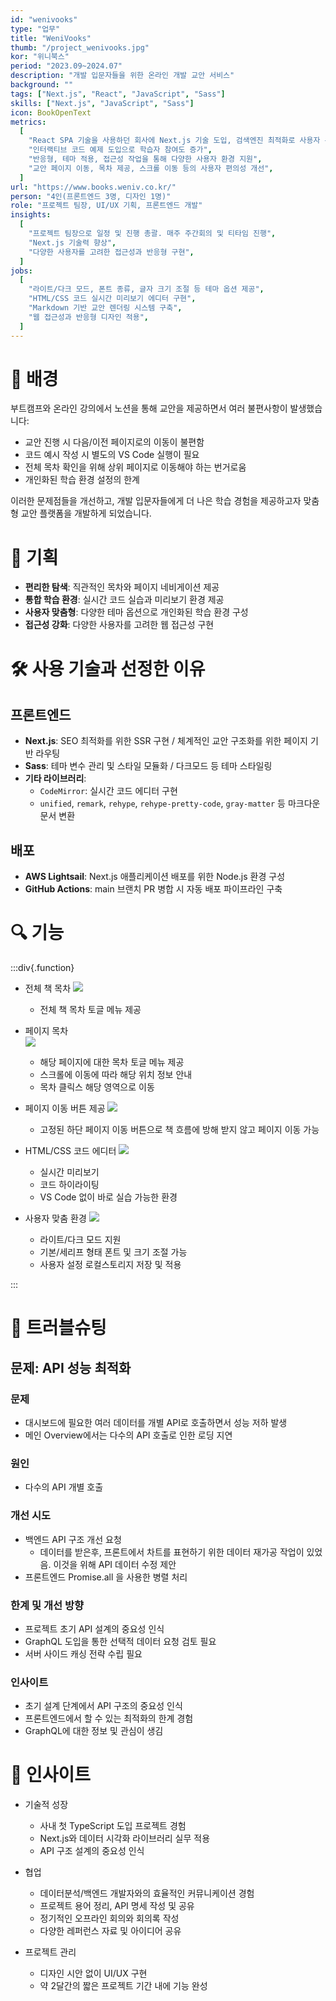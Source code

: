 ```yaml
---
id: "wenivooks"
type: "업무"
title: "WeniVooks"
thumb: "/project_wenivooks.jpg"
kor: "위니북스"
period: "2023.09~2024.07"
description: "개발 입문자들을 위한 온라인 개발 교안 서비스"
background: ""
tags: ["Next.js", "React", "JavaScript", "Sass"]
skills: ["Next.js", "JavaScript", "Sass"]
icon: BookOpenText
metrics:
  [
    "React SPA 기술을 사용하던 회사에 Next.js 기술 도입, 검색엔진 최적화로 사용자 유입 증가",
    "인터랙티브 코드 예제 도입으로 학습자 참여도 증가",
    "반응형, 테마 적용, 접근성 작업을 통해 다양한 사용자 환경 지원",
    "교안 페이지 이동, 목차 제공, 스크롤 이동 등의 사용자 편의성 개선",
  ]
url: "https://www.books.weniv.co.kr/"
person: "4인(프론트엔드 3명, 디자인 1명)"
role: "프로젝트 팀장, UI/UX 기획, 프론트엔드 개발"
insights:
  [
    "프로젝트 팀장으로 일정 및 진행 총괄. 매주 주간회의 및 티타임 진행",
    "Next.js 기술력 향상",
    "다양한 사용자를 고려한 접근성과 반응형 구현",
  ]
jobs:
  [
    "라이트/다크 모드, 폰트 종류, 글자 크기 조절 등 테마 옵션 제공",
    "HTML/CSS 코드 실시간 미리보기 에디터 구현",
    "Markdown 기반 교안 렌더링 시스템 구축",
    "웹 접근성과 반응형 디자인 적용",
  ]
---
```


# 🤔 배경

부트캠프와 온라인 강의에서 노션을 통해 교안을 제공하면서 여러 불편사항이 발생했습니다:

- 교안 진행 시 다음/이전 페이지로의 이동이 불편함
- 코드 예시 작성 시 별도의 VS Code 실행이 필요
- 전체 목차 확인을 위해 상위 페이지로 이동해야 하는 번거로움
- 개인화된 학습 환경 설정의 한계

이러한 문제점들을 개선하고, 개발 입문자들에게 더 나은 학습 경험을 제공하고자 맞춤형 교안 플랫폼을 개발하게 되었습니다.

# 📝 기획

- **편리한 탐색**: 직관적인 목차와 페이지 네비게이션 제공
- **통합 학습 환경**: 실시간 코드 실습과 미리보기 환경 제공
- **사용자 맞춤형**: 다양한 테마 옵션으로 개인화된 학습 환경 구성
- **접근성 강화**: 다양한 사용자를 고려한 웹 접근성 구현

# 🛠️ 사용 기술과 선정한 이유

## 프론트엔드

- **Next.js**: SEO 최적화를 위한 SSR 구현 / 체계적인 교안 구조화를 위한 페이지 기반 라우팅
- **Sass**: 테마 변수 관리 및 스타일 모듈화 / 다크모드 등 테마 스타일링
- **기타 라이브러리**:
  - `CodeMirror`: 실시간 코드 에디터 구현
  - `unified`, `remark`, `rehype`, `rehype-pretty-code`, `gray-matter` 등 마크다운 문서 변환

## 배포

- **AWS Lightsail**: Next.js 애플리케이션 배포를 위한 Node.js 환경 구성
- **GitHub Actions**: main 브랜치 PR 병합 시 자동 배포 파이프라인 구축

# 🔍 기능

:::div{.function}

- 전체 책 목차
  ![](/strongerDeer/project/wenivooks_list.jpg)
  - 전체 책 목차 토글 메뉴 제공
- 페이지 목차  
  ![](/strongerDeer/project/wenivooks_toc.gif)
  - 해당 페이지에 대한 목차 토글 메뉴 제공
  - 스크롤에 이동에 따라 해당 위치 정보 안내
  - 목차 클릭스 해당 영역으로 이동
- 페이지 이동 버튼 제공
  ![](/strongerDeer/project/wenivooks_page.gif)

  - 고정된 하단 페이지 이동 버튼으로 책 흐름에 방해 받지 않고 페이지 이동 가능

- HTML/CSS 코드 에디터
  ![](/strongerDeer/project/wenivooks_editor.gif)

  - 실시간 미리보기
  - 코드 하이라이팅
  - VS Code 없이 바로 실습 가능한 환경

- 사용자 맞춤 환경
  ![](/strongerDeer/project/wenivooks_theme.gif)
  - 라이트/다크 모드 지원
  - 기본/세리프 형태 폰트 및 크기 조절 가능
  - 사용자 설정 로컬스토리지 저장 및 적용

:::

# 🚨 트러블슈팅

## 문제: API 성능 최적화

### 문제

- 대시보드에 필요한 여러 데이터를 개별 API로 호출하면서 성능 저하 발생
- 메인 Overview에서는 다수의 API 호출로 인한 로딩 지연

### 원인

- 다수의 API 개별 호출

### 개선 시도

- 백엔드 API 구조 개선 요청
  - 데이터를 받은후, 프론트에서 차트를 표현하기 위한 데이터 재가공 작업이 있었음. 이것을 위해 API 데이터 수정 제안
- 프론트엔드 Promise.all 을 사용한 병렬 처리

### 한계 및 개선 방향

- 프로젝트 초기 API 설계의 중요성 인식
- GraphQL 도입을 통한 선택적 데이터 요청 검토 필요
- 서버 사이드 캐싱 전략 수립 필요

### 인사이트

- 초기 설계 단계에서 API 구조의 중요성 인식
- 프론트엔드에서 할 수 있는 최적화의 한계 경험
- GraphQL에 대한 정보 및 관심이 생김

# 🎯 인사이트

- 기술적 성장

  - 사내 첫 TypeScript 도입 프로젝트 경험
  - Next.js와 데이터 시각화 라이브러리 실무 적용
  - API 구조 설계의 중요성 인식

- 협업

  - 데이터분석/백엔드 개발자와의 효율적인 커뮤니케이션 경험
  - 프로젝트 용어 정리, API 명세 작성 및 공유
  - 정기적인 오프라인 회의와 회의록 작성
  - 다양한 레퍼런스 자료 및 아이디어 공유

- 프로젝트 관리
  - 디자인 시안 없이 UI/UX 구현
  - 약 2달간의 짧은 프로젝트 기간 내에 기능 완성
